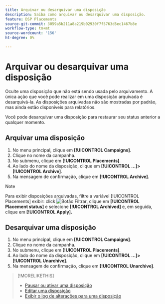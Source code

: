```yaml
---
title: Arquivar ou desarquivar uma disposição
description: Saiba como arquivar ou desarquivar uma disposição.
feature: DSP Placements
source-git-commit: 3059a5b211a8a219b02930f7f5763d5ec1467b8e
workflow-type: tm+mt
source-wordcount: '156'
ht-degree: 0%

---
```


# Arquivar ou desarquivar uma disposição

<!-- Some placements don't have this option. Clarify which placement types aren't eligible -- is it PG placements, or all placements using private inventory? And anything else?  -->

Oculte uma disposição que não está sendo usada pelo arquivamento. A única ação que você pode realizar em uma disposição arquivada é desarquivá-la. As disposições arquivadas não são mostradas por padrão, mas ainda estão disponíveis para relatórios.

Você pode desarquivar uma disposição para restaurar seu status anterior a qualquer momento.

## Arquivar uma disposição

1. No menu principal, clique em **[!UICONTROL Campaigns]**.
1. Clique no nome da campanha.
1. No submenu, clique em **[!UICONTROL Placements]**.
1. Ao lado do nome da disposição, clique em  **[!UICONTROL ...]>[!UICONTROL Archive]**.
1. Na mensagem de confirmação, clique em **[!UICONTROL Archive]**.

>[!NOTE]
>
>Para exibir disposições arquivadas, filtre a variável [!UICONTROL Placements] exibir: click ![Botão Filtrar](/help/dsp/assets/filter.png), clique em **[!UICONTROL Placement status]** e selecione **[!UICONTROL Archived]** e, em seguida, clique em **[!UICONTROL Apply].**

## Desarquivar uma disposição

1. No menu principal, clique em **[!UICONTROL Campaigns]**.
1. Clique no nome da campanha.
1. No submenu, clique em **[!UICONTROL Placements]**.
1. Ao lado do nome da disposição, clique em  **[!UICONTROL ...]>[!UICONTROL Unarchive]**.
1. Na mensagem de confirmação, clique em **[!UICONTROL Unarchive]**.

>[!MORELIKETHIS]
>
>* [Pausar ou ativar uma disposição](placement-pause-activate.md)
>* [Editar uma disposição](placement-edit.md)
>* [Exibir o log de alterações para uma disposição](placement-change-log.md)

